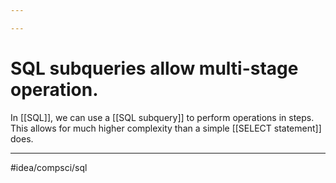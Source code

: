 ```yaml
---

---
```

# SQL subqueries allow multi-stage operation. 
In [[SQL]], we can use a [[SQL subquery]] to perform operations in steps. This allows for much higher complexity than a simple [[SELECT statement]] does. 

---
#idea/compsci/sql 

[1]: https://mode.com/sql-tutorial/sql-sub-queries/
